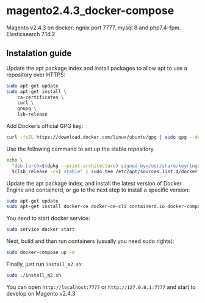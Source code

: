# magento2.4.3_docker-compose
Magento v2.4.3 on docker: ngnix port 7777, mysql 8 and php7.4-fpm. Elasticsearch 7.14.2

## Instalation guide
Update the apt package index and install packages to allow apt to use a repository over HTTPS:
```sh
sudo apt-get update
sudo apt-get install \
    ca-certificates \
    curl \
    gnupg \
    lsb-release
```
Add Docker’s official GPG key:
```sh
curl -fsSL https://download.docker.com/linux/ubuntu/gpg | sudo gpg --dearmor -o /usr/share/keyrings/docker-archive-keyring.gpg
```
Use the following command to set up the stable repository.
```sh
echo \
  "deb [arch=$(dpkg --print-architecture) signed-by=/usr/share/keyrings/docker-archive-keyring.gpg] https://download.docker.com/linux/ubuntu \
  $(lsb_release -cs) stable" | sudo tee /etc/apt/sources.list.d/docker.list > /dev/null
```
Update the apt package index, and install the latest version of Docker Engine and containerd, or go to the next step to install a specific version:
```sh
sudo apt-get update
sudo apt-get install docker-ce docker-ce-cli containerd.io docker-compose
```
You need to start docker service:
```sh
sudo service docker start
```
Next, build and than run containers (usually you need sudo rights):
```sh
sudo docker-compose up -d
```
Finally, just run ```install_m2.sh```:
```sh
sudo ./install_m2.sh
```

You can open ```http://localhost:7777``` or ```http://127.0.0.1:7777``` and start to develop on Magento v2.4.3
